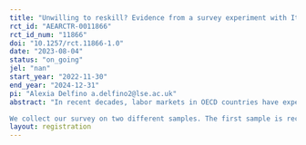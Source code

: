```yaml
---
title: "Unwilling to reskill? Evidence from a survey experiment with Italian jobseekers "
rct_id: "AEARCTR-0011866"
rct_id_num: "11866"
doi: "10.1257/rct.11866-1.0"
date: "2023-08-04"
status: "on_going"
jel: "nan"
start_year: "2022-11-30"
end_year: "2024-12-31"
pi: "Alexia Delfino a.delfino2@lse.ac.uk"
abstract: "In recent decades, labor markets in OECD countries have experienced profound changes driven by digitalization, globalization and demographic shifts. Despite the widespread acknowledgment that training plays a vital role in supporting workers through these transformations, we have limited knowledge on the demand for training and reskilling among jobseekers. This project gathers new survey data and runs a discrete choice experiment to quantify the demand for training and reskilling among Italian jobseekers. Through simulations, we will also compare the effect of alternative policies on participation  in training and reskilling. By identifying and understanding the barriers faced by our participants, we aim to propose effective measures tailored to their needs and to provide valuable insights into the design of policies that can foster the successful reallocation of workers into high-growth sectors.
We collect our survey on two different samples. The first sample is recruited through a survey company, which sent out our invitation to their registered users in order to have a sample representative of Italian unemployed. The second sample consists of jobseekers registered to job-centres in the metropolitan city of Milan."
layout: registration
---
```


